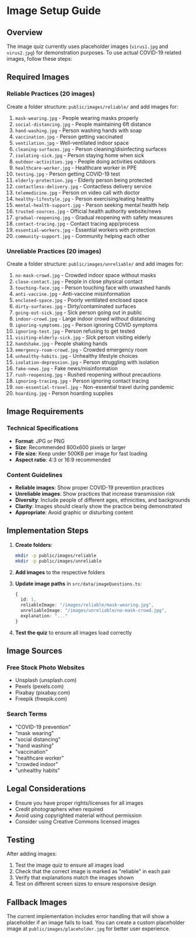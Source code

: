 # Image Setup Guide

## Overview

The image quiz currently uses placeholder images (`virus1.jpg` and `virus2.jpg`) for demonstration purposes. To use actual COVID-19 related images, follow these steps:

## Required Images

### Reliable Practices (20 images)

Create a folder structure: `public/images/reliable/` and add images for:

1. `mask-wearing.jpg` - People wearing masks properly
2. `social-distancing.jpg` - People maintaining 6ft distance
3. `hand-washing.jpg` - Person washing hands with soap
4. `vaccination.jpg` - Person getting vaccinated
5. `ventilation.jpg` - Well-ventilated indoor space
6. `cleaning-surfaces.jpg` - Person cleaning/disinfecting surfaces
7. `isolating-sick.jpg` - Person staying home when sick
8. `outdoor-activities.jpg` - People doing activities outdoors
9. `healthcare-worker.jpg` - Healthcare worker in PPE
10. `testing.jpg` - Person getting COVID-19 test
11. `elderly-protection.jpg` - Elderly person being protected
12. `contactless-delivery.jpg` - Contactless delivery service
13. `telemedicine.jpg` - Person on video call with doctor
14. `healthy-lifestyle.jpg` - Person exercising/eating healthy
15. `mental-health-support.jpg` - Person seeking mental health help
16. `trusted-sources.jpg` - Official health authority website/news
17. `gradual-reopening.jpg` - Gradual reopening with safety measures
18. `contact-tracing.jpg` - Contact tracing app/process
19. `essential-workers.jpg` - Essential workers with protection
20. `community-support.jpg` - Community helping each other

### Unreliable Practices (20 images)

Create a folder structure: `public/images/unreliable/` and add images for:

1. `no-mask-crowd.jpg` - Crowded indoor space without masks
2. `close-contact.jpg` - People in close physical contact
3. `touching-face.jpg` - Person touching face with unwashed hands
4. `anti-vaccine.jpg` - Anti-vaccine misinformation
5. `enclosed-space.jpg` - Poorly ventilated enclosed space
6. `dirty-surfaces.jpg` - Dirty/contaminated surfaces
7. `going-out-sick.jpg` - Sick person going out in public
8. `indoor-crowd.jpg` - Large indoor crowd without distancing
9. `ignoring-symptoms.jpg` - Person ignoring COVID symptoms
10. `ignoring-test.jpg` - Person refusing to get tested
11. `visiting-elderly-sick.jpg` - Sick person visiting elderly
12. `handshake.jpg` - People shaking hands
13. `emergency-room-crowd.jpg` - Crowded emergency room
14. `unhealthy-habits.jpg` - Unhealthy lifestyle choices
15. `isolation-depression.jpg` - Person struggling with isolation
16. `fake-news.jpg` - Fake news/misinformation
17. `rush-reopening.jpg` - Rushed reopening without precautions
18. `ignoring-tracing.jpg` - Person ignoring contact tracing
19. `non-essential-travel.jpg` - Non-essential travel during pandemic
20. `hoarding.jpg` - Person hoarding supplies

## Image Requirements

### Technical Specifications

- **Format**: JPG or PNG
- **Size**: Recommended 800x600 pixels or larger
- **File size**: Keep under 500KB per image for fast loading
- **Aspect ratio**: 4:3 or 16:9 recommended

### Content Guidelines

- **Reliable images**: Show proper COVID-19 prevention practices
- **Unreliable images**: Show practices that increase transmission risk
- **Diversity**: Include people of different ages, ethnicities, and backgrounds
- **Clarity**: Images should clearly show the practice being demonstrated
- **Appropriate**: Avoid graphic or disturbing content

## Implementation Steps

1. **Create folders**:

   ```bash
   mkdir -p public/images/reliable
   mkdir -p public/images/unreliable
   ```

2. **Add images** to the respective folders

3. **Update image paths** in `src/data/imageQuestions.ts`:

   ```typescript
   {
     id: 1,
     reliableImage: "/images/reliable/mask-wearing.jpg",
     unreliableImage: "/images/unreliable/no-mask-crowd.jpg",
     explanation: "..."
   }
   ```

4. **Test the quiz** to ensure all images load correctly

## Image Sources

### Free Stock Photo Websites

- Unsplash (unsplash.com)
- Pexels (pexels.com)
- Pixabay (pixabay.com)
- Freepik (freepik.com)

### Search Terms

- "COVID-19 prevention"
- "mask wearing"
- "social distancing"
- "hand washing"
- "vaccination"
- "healthcare worker"
- "crowded indoor"
- "unhealthy habits"

## Legal Considerations

- Ensure you have proper rights/licenses for all images
- Credit photographers when required
- Avoid using copyrighted material without permission
- Consider using Creative Commons licensed images

## Testing

After adding images:

1. Test the image quiz to ensure all images load
2. Check that the correct image is marked as "reliable" in each pair
3. Verify that explanations match the images shown
4. Test on different screen sizes to ensure responsive design

## Fallback Images

The current implementation includes error handling that will show a placeholder if an image fails to load. You can create a custom placeholder image at `public/images/placeholder.jpg` for better user experience.
